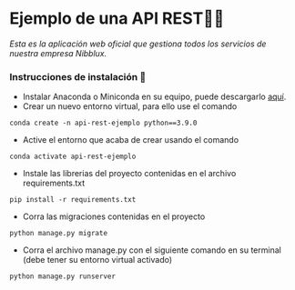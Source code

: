 # Ejemplo de una API REST👩‍💻

_Esta es la aplicación web oficial que gestiona todos los servicios de nuestra empresa Nibblux._

### Instrucciones de instalación 💾

* Instalar Anaconda o Miniconda en su equipo, puede descargarlo [aquí](https://docs.conda.io/en/latest/miniconda.html).
* Crear un nuevo entorno virtual, para ello use el comando
```
conda create -n api-rest-ejemplo python==3.9.0
```
* Active el entorno que acaba de crear usando el comando
```
conda activate api-rest-ejemplo
```
* Instale las librerias del proyecto contenidas en el archivo requirements.txt
```
pip install -r requirements.txt
```
* Corra las migraciones contenidas en el proyecto
```
python manage.py migrate
```
* Corra el archivo manage.py con el siguiente comando en su terminal (debe tener su entorno virtual activado)
```
python manage.py runserver
```